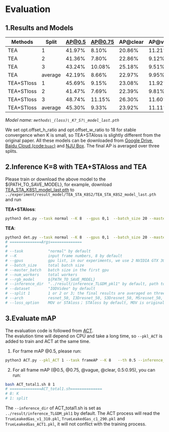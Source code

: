 # Evaluation

## 1.Results and Models
Methods | Split |AP@0.5 | AP@0.75|  AP@clear|AP@vague|  0.5:0.95 |Download
---|--- |---| --- |--- |--- |---  |---
TEA |1 |  41.97% | 8.10% |  20.86% | 11.21% | 15.43% |[TEA_MOV_K8S1_model_last.pth](https://drive.google.com/file/d/1dvJZ6IQ8P8wyjf4QnVinbr9R7gT-LRe8/view?usp=sharing)
TEA |2 |  41.36% | 7.80% | 22.86% | 9.12% | 14.96% | [TEA_MOV_K8S2_model_last.pth](https://drive.google.com/file/d/1gEkKrCskuBozy02cNVwu1uo8h6Po9zmM/view?usp=sharing)
TEA |3 |  43.24% | 10.08% |  25.18% | 9.51% |16.68% | [TEA_MOV_K8S3_model_last.pth](https://drive.google.com/file/d/1L-faMe_huC-NrdKblA7IbchuFJiEQi-7/view?usp=sharing)
TEA |average |  42.19% | 8.66% |  22.97% | 9.95% | 15.69% |
TEA+STloss| 1 | 45.69% | 9.15% | 23.08% | 11.92% | 16.89%| [TEA_STA_K8S1_model_last.pth](https://drive.google.com/file/d/1SndXxRKm9qwDWmcvwI_cxbWbgoa6JP1o/view?usp=sharing)
TEA+STloss| 2 | 41.47% | 7.69% | 22.39% | 9.81% | 15.11%| [TEA_STA_K8S2_model_last.pth](https://drive.google.com/file/d/17D0cSsqs12IrHrnqOjyTglhunFyGwkBm/view?usp=sharing)
TEA+STloss| 3 | 48.74% | 11.15% | 26.30% | 11.60% | 18.67%| [TEA_STA_K8S3_model_last.pth](https://drive.google.com/file/d/1jMWSMgeQYzQO9LW5Dc7pLEC8IXzhUXDL/view?usp=sharing)
TEA+STloss |average |  45.30% | 9.33% | 23.92% | 11.11% | 16.89% |

*Model name:  `methods\_(loss)\_K?_S?\_model_last.pth`*

We set opt.offset_h_ratio and opt.offset_w_ratio to 18 for stable convergence when K is small, so TEA+STAloss is slightly different from the original paper.
All these models can be downloaded from [Google Drive](https://drive.google.com/drive/folders/1n1VG_nWj5e57iKeJlVOJgs74lQe7q7hn?usp=sharing),
[Baidu Cloud,(code:`buac`)](https://pan.baidu.com/s/1ddV-u5RXnAsKtM8f19W7DA ) and [NJU Box](https://box.nju.edu.cn/d/7d89bd4796ab486b9886/).
The final AP is averaged over three splits.

## 2.Inference K=8 with TEA+STAloss and TEA
Please train or download the above model to the ${PATH_TO_SAVE_MODEL}, for example, download [TEA_STA_K8S1_model_last.pth](https://drive.google.com/file/d/1SndXxRKm9qwDWmcvwI_cxbWbgoa6JP1o/view?usp=sharing) to `../experiment/result_model/TEA_STA_K8S2/TEA_STA_K8S2_model_last.pth`
and run

**TEA+STAloss**:
~~~bash
python3 det.py --task normal --K 8  --gpus 0,1  --batch_size 20 --master_batch 10  --num_workers 2 --rgb_model ../experiment/result_model/TEA_STA_K8S1/TEA_STA_K8S1_model_last.pth  --inference_dir ../result/inference_TLGDM_pkl1   --dataset IODVideo   --split  1  --arch TEAresnet_50
~~~
**TEA**:
~~~bash
python3 det.py --task normal --K 8  --gpus 0,1  --batch_size 20 --master_batch 10  --num_workers 2 --rgb_model ../experiment/result_model/TEA_MOV_K8S1/TEA_MOV_K8S1_model_last.pth  --inference_dir ../result/inference_TLGDM_pkl1   --dataset IODVideo   --split  1  --arch TEAresnet_50 --loss_option MOV 
# ==============Args==============
# 
# --task           "normal" by default
# --K              input frame numbers, 8 by default
# --gpus           gpu list, in our experiments, we use 2 NVIDIA GTX 3090
# --batch_size     total batch size 
# --master_batch   batch size in the first gpu
# --num_workers    total workers
# --rgb_model      ${PATH_TO_SAVE_MODEL}
# --inference_dir  "../result/inference_TLGDM_pkl1" by default, path to save inference results, will be used in mAP step
# --dataset        "IODVideo" by default   
# --split 1        1 or 2 or 3; the final results are averaged on three splits
# --arch           resnet_50, I3Dresnet_50, S3Dresnet_50, MSresnet_50, TDNresnet_50, TINresnet_50, TAMresnet_50, TSMresnet_50, TEAresnet_50
# --loss_option    MOV or STAloss； STAloss by default, MOV is original loss
~~~

## 3.Evaluate mAP

The evaluation code is followed from [ACT](https://github.com/vkalogeiton/caffe/tree/act-detector).
<br/>
The evalution time will depend on CPU and take a long time, so `--pkl_ACT` is added to train and ACT at the same time.

1. For frame mAP @0.5, please run:
```bash
python3 ACT.py --pkl_ACT 1 --task frameAP --K 8   --th 0.5 --inference_dir ../result/inference_TLGDM_pkl1 --dataset IODVideo --split 1
```

2. For all frame mAP (@0.5, @0.75, @vague, @clear, 0.5:0.95), you can run:
```bash
bash ACT_total1.sh 8 1
# ==============ACT_total1.sh==============
# 8: K
# 1: split
```

The `--inference_dir` of ACT_total1.sh is set as `../result/inference_TLGDM_pkl1` by default.
The ACT process will read the `TrueLeakedGas_v1_310.pkl`, `TrueLeakedGas_c1_290.pkl` and `TrueLeakedGas_ACT1.pkl`, it will not conflict with the training process.


